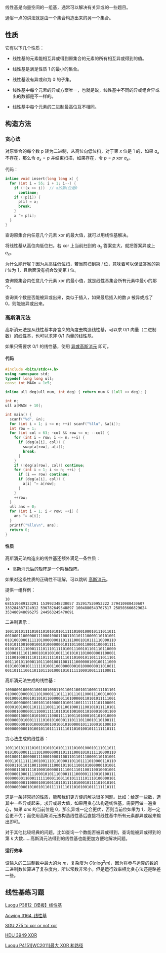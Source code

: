 线性基是向量空间的一组基，通常可以解决有关异或的一些题目。

通俗一点的讲法就是由一个集合构造出来的另一个集合。

## 性质

它有以下几个性质：

- 线性基的元素能相互异或得到原集合的元素的所有相互异或得到的值。

- 线性基是满足性质 1 的最小的集合。

- 线性基没有异或和为 0 的子集。

- 线性基中每个元素的异或方案唯一，也就是说，线性基中不同的异或组合异或出的数都是不一样的。

- 线性基中每个元素的二进制最高位互不相同。

## 构造方法

### 贪心法

对原集合的每个数 p 转为二进制，从高位向低位扫，对于第 $x$ 位是 1 的，如果 $a_x$ 不存在，那么令 $a_x=p$ 并结束扫描，如果存在，令 $p=p~\text{xor}~a_x$。

代码：

```cpp
inline void insert(long long x) {
  for (int i = 55; i + 1; i--) {
    if (!(x >> i))  // x的第i位是0
      continue;
    if (!p[i]) {
      p[i] = x;
      break;
    }
    x ^= p[i];
  }
}
```

查询原集合内任意几个元素 xor 的最大值，就可以用线性基解决。

将线性基从高位向低位扫，若 xor 上当前扫到的 $a_x$ 答案变大，就把答案异或上 $a_x$。

为什么能行呢？因为从高往低位扫，若当前扫到第 $i$ 位，意味着可以保证答案的第 $i$ 位为 1，且后面没有机会改变第 $i$ 位。

查询原集合内任意几个元素 xor 的最小值，就是线性基集合所有元素中最小的那个。

查询某个数是否能被异或出来，类似于插入，如果最后插入的数 $p$ 被异或成了 0，则能被异或出来。

### 高斯消元法

高斯消元法是从线性基本身含义的角度去构造线性基，可以求 $0/1$ 向量（二进制数）的线性基，也可以求非 $0/1$ 向量的线性基。

如果只需要求 $0/1$ 的线性基，使用 [异或高斯消元](./gauss.md#_17) 即可。

#### 代码

```cpp
#include <bits/stdc++.h>
using namespace std;
typedef long long ull;
const int MAXn = 1e5;

inline ull deg(ull num, int deg) { return num & (1ull << deg); }

int n;
ull a[MAXn + 10];

int main() {
  scanf("%d", &n);
  for (int i = 1; i <= n; ++i) scanf("%llu", &a[i]);
  int row = 1;
  for (int col = 63; ~col && row <= n; --col) {
    for (int i = row; i <= n; ++i) {
      if (deg(a[i], col)) {
        swap(a[row], a[i]);
        break;
      }
    }
    if (!deg(a[row], col)) continue;
    for (int i = 1; i <= n; ++i) {
      if (i == row) continue;
      if (deg(a[i], col)) {
        a[i] ^= a[row];
      }
    }
    ++row;
  }
  ull ans = 0;
  for (int i = 1; i < row; ++i) {
    ans ^= a[i];
  }
  printf("%llu\n", ans);
  return 0;
}
```

#### 性质

高斯消元法构造出的线性基还额外满足一条性质：

- 高斯消元后的矩阵是一个阶梯矩阵。

如果对这条性质的正确性不理解，可以跳转 [高斯消元](./gauss.md)。

提供一组样例：

    10
    681519689123291 153992348230057 352917520953222 379410980430607 333284887124912 596782649548897 1004880543767517 258503666829624 353486948696275 244563245470691

二进制表示：

    10011010111101011010101010111110100100010111011011
    00100011000000111000100011001101101110000110101001
    01010000001111101000000011011110001010111110000110
    01010110010001001010000000101101100110001100001111
    01001011110001111011101111010011100101101110110000
    10000111101100010101001001110101011010000001100001
    11100100011110111011111011110110100101101111011101
    00111010110001101110010011001111000000100100111000
    01010000010111111010011000000000101000000011010011
    00110111100110110111010001010111110001001111100011

高斯消元法生成的线性基：

    10000001000011001001000110110011001011000111101101
    01000000000011101000011101111011101100011100010000
    00100001000101101011000000110100000110101011111001
    00010000000110010110100001010011001111111101100001
    00001001000110111110011101100100011100101011110101
    00000100000011100011111011010100100110100010001100
    00000010000101010011100011111001101000101101010000
    00000000100011111010101000011101110110010110100111
    00000000010010000100100100101000001011100010100010
    00000000001010010110111111110110101001011111110111

贪心法生成的线性基：

    10011010111101011010101010111110100100010111011011
    01010000001111101000000011011110001010111110000110
    00100011000000111000100011001101101110000110101001
    00011011111110010011101100001101101111010000110110
    00001101101100110001110001011011100101000000101001
    00000110011110100010000011110011101100110010001001
    00000010001111000101011100001111000001110010100111
    00000000110001111110001100110101111101110100000101
    00000000011000010010011011011110100010111101010101
    00000000001010010110111111110110101001011111110111

这是一条非常好的性质，能帮我们更方便的解决很多问题。比如：给定一些数，选其中一些异或起来，求异或最大值，如果用贪心法构造线性基，需要再做一遍贪心，如果 $ans$ 的当前位是 0，那么异或一定会更优，否则当前位如果为 1，则一定会更不优；而使用高斯消元法构造线性基后直接将线性基中所有元素都异或起来输出即可。

对于其他比较经典的问题，比如查询一个数能否被异或得到，查询能被异或得到的第 k 大数……高斯消元法得到的线性基也能更加方便地解决问题。

#### 运行效率

设输入的二进制数中最大的为 $m$，复杂度为 $O(n\log^2m)$，因为将参与运算的数的二进制数位算进了复杂度内，所以常数非常小。但是运行效率相比贪心法还是略差一些。

## 线性基练习题

[Luogu P3812【模板】线性基](https://www.luogu.com.cn/problem/P3812)

[Acwing 3164. 线性基](https://www.acwing.com/problem/content/description/3167)

[SGU 275 to xor or not xor](https://vjudge.net/problem/SGU-275)

[HDU 3949 XOR](https://vjudge.net/problem/HDU-3949)

[Luogu P4151\[WC2011\]最大 XOR 和路径](https://www.luogu.com.cn/problem/P4151)
